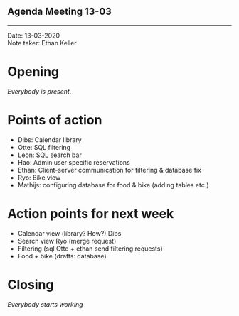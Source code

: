 ## Agenda Meeting 13-03

---

Date:           13-03-2020\
Note taker:     Ethan Keller

# Opening
*Everybody is present.*

# Points of action

 - Dibs: Calendar library
 - Otte: SQL filtering
 - Leon: SQL search bar
 - Hao: Admin user specific reservations
 - Ethan: Client-server communication for filtering & database fix
 - Ryo: Bike view
 - Mathijs:  configuring database for food & bike (adding tables etc.)


# Action points for next week 
 - Calendar view (library? How?) Dibs
 - Search view Ryo (merge request)
 - Filtering (sql Otte + ethan send filtering requests)
 - Food + bike (drafts: database)


# Closing
*Everybody starts working*
